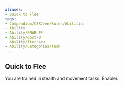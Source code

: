 ```yaml
---
aliases:
- Quick to Flee
tags:
- Compendium/CSRD/en/Rules/Abilities
- Ability
- Ability/ENABLER
- Ability/Cost/0
- Ability/Tier/Low
- Ability/Categories/Task
---
```


  
## Quick to Flee  
You are trained in stealth and movement tasks. Enabler.